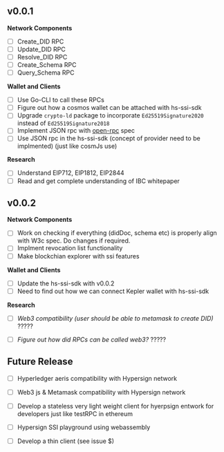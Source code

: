 ## v0.0.1

**Network Components**

- [ ] Create_DID RPC
- [ ] Update_DID RPC
- [ ] Resolve_DID RPC
- [ ] Create_Schema RPC
- [ ] Query_Schema RPC

**Wallet and Clients**

- [ ] Use Go-CLI to call these RPCs
- [ ] Figure out how a cosmos wallet can be attached with hs-ssi-sdk
- [ ] Upgrade `crypto-ld` package to incorporate `Ed25519Signature2020` instead of `Ed25519Signature2018`
- [ ] Implement JSON rpc with [open-rpc](https://open-rpc.org/) spec 
- [ ] Use JSON rpc in the hs-ssi-sdk (concept of provider need to be implmented) (just like cosmJs use)

**Research**

- [ ] Understand EIP712, EIP1812, EIP2844
- [ ] Read and get complete understanding of IBC whitepaper

## v0.0.2

**Network Components**

- [ ] Work on checking if everything (didDoc, schema etc) is properly align with W3c spec. Do changes if required. 
- [ ] Implment revocation list functionality 
- [ ] Make blockchian explorer with ssi features

**Wallet and Clients**

- [ ] Update the hs-ssi-sdk with v0.0.2
- [ ] Need to find out how we can connect Kepler wallet with hs-ssi-sdk

**Research**

- [ ] _Web3 compatibility  (user should be able to metamask to create DID)_ ?????
- [ ] _Figure out how did RPCs can be called web3?_ ?????


## Future Release

- [ ] Hyperledger aeris compatibility with  Hypersign network
- [ ] Web3 js & Metamask compatibility with Hypersign network 
- [ ] Develop a stateless very light weight client for hyerpsign entwork for developers just like testRPC in ethereum
- [ ] Hypersign SSI playground using webassembly 
- [ ] Develop a thin client (see issue $)


